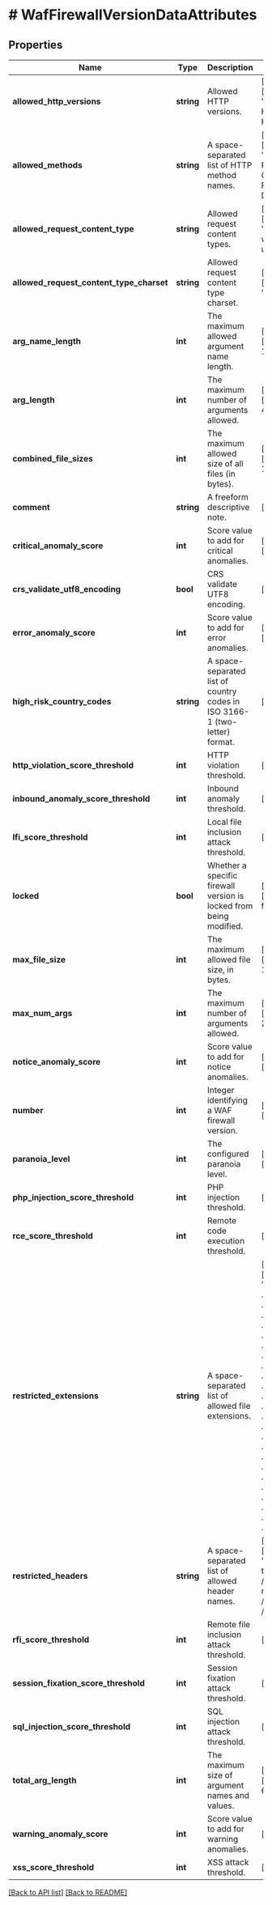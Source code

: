 # # WafFirewallVersionDataAttributes

## Properties

Name | Type | Description | Notes
------------ | ------------- | ------------- | -------------
**allowed_http_versions** | **string** | Allowed HTTP versions. | [optional] [default to 'HTTP/1.0 HTTP/1.1 HTTP/2']
**allowed_methods** | **string** | A space-separated list of HTTP method names. | [optional] [default to 'GET HEAD POST OPTIONS PUT PATCH DELETE']
**allowed_request_content_type** | **string** | Allowed request content types. | [optional] [default to 'application/x-www-form-urlencoded|multipart/form-data|text/xml|application/xml|application/x-amf|application/json|text/plain']
**allowed_request_content_type_charset** | **string** | Allowed request content type charset. | [optional] [default to 'utf-8|iso-8859-1|iso-8859-15|windows-1252']
**arg_name_length** | **int** | The maximum allowed argument name length. | [optional] [default to 100]
**arg_length** | **int** | The maximum number of arguments allowed. | [optional] [default to 400]
**combined_file_sizes** | **int** | The maximum allowed size of all files (in bytes). | [optional] [default to 10000000]
**comment** | **string** | A freeform descriptive note. | [optional]
**critical_anomaly_score** | **int** | Score value to add for critical anomalies. | [optional] [default to 6]
**crs_validate_utf8_encoding** | **bool** | CRS validate UTF8 encoding. | [optional]
**error_anomaly_score** | **int** | Score value to add for error anomalies. | [optional] [default to 5]
**high_risk_country_codes** | **string** | A space-separated list of country codes in ISO 3166-1 (two-letter) format. | [optional]
**http_violation_score_threshold** | **int** | HTTP violation threshold. | [optional]
**inbound_anomaly_score_threshold** | **int** | Inbound anomaly threshold. | [optional]
**lfi_score_threshold** | **int** | Local file inclusion attack threshold. | [optional]
**locked** | **bool** | Whether a specific firewall version is locked from being modified. | [optional] [default to false]
**max_file_size** | **int** | The maximum allowed file size, in bytes. | [optional] [default to 10000000]
**max_num_args** | **int** | The maximum number of arguments allowed. | [optional] [default to 255]
**notice_anomaly_score** | **int** | Score value to add for notice anomalies. | [optional] [default to 4]
**number** | **int** | Integer identifying a WAF firewall version. | [optional] [readonly]
**paranoia_level** | **int** | The configured paranoia level. | [optional] [default to 1]
**php_injection_score_threshold** | **int** | PHP injection threshold. | [optional]
**rce_score_threshold** | **int** | Remote code execution threshold. | [optional]
**restricted_extensions** | **string** | A space-separated list of allowed file extensions. | [optional] [default to '.asa/ .asax/ .ascx/ .axd/ .backup/ .bak/ .bat/ .cdx/ .cer/ .cfg/ .cmd/ .com/ .config/ .conf/ .cs/ .csproj/ .csr/ .dat/ .db/ .dbf/ .dll/ .dos/ .htr/ .htw/ .ida/ .idc/ .idq/ .inc/ .ini/ .key/ .licx/ .lnk/ .log/ .mdb/ .old/ .pass/ .pdb/ .pol/ .printer/ .pwd/ .resources/ .resx/ .sql/ .sys/ .vb/ .vbs/ .vbproj/ .vsdisco/ .webinfo/ .xsd/ .xsx']
**restricted_headers** | **string** | A space-separated list of allowed header names. | [optional] [default to '/proxy/ /lock-token/ /content-range/ /translate/ /if/']
**rfi_score_threshold** | **int** | Remote file inclusion attack threshold. | [optional]
**session_fixation_score_threshold** | **int** | Session fixation attack threshold. | [optional]
**sql_injection_score_threshold** | **int** | SQL injection attack threshold. | [optional]
**total_arg_length** | **int** | The maximum size of argument names and values. | [optional] [default to 6400]
**warning_anomaly_score** | **int** | Score value to add for warning anomalies. | [optional]
**xss_score_threshold** | **int** | XSS attack threshold. | [optional]

[[Back to API list]](../../README.md#endpoints) [[Back to README]](../../README.md)
